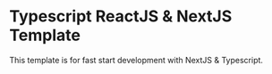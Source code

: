 # Typescript ReactJS & NextJS Template

This template is for fast start development with NextJS &amp; Typescript.
